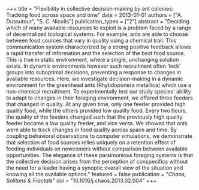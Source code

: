 +++
title = "Flexibility in collective decision-making by ant colonies: Tracking food across space and time"
date = 2013-01-01
authors = ["A. Dussutour", "S. C. Nicolis"]
publication_types = ["2"]
abstract = "Deciding which of many available resources to exploit is a problem faced by a range of decentralized biological systems. For example, ants are able to choose between food sources that vary in quality using a chemical trail. This communication system characterized by a strong positive feedback allows a rapid transfer of information and the selection of the best food source. This is true in static environment, where a single, unchanging solution exists. In dynamic environments however such recruitment often ‘lock’ groups into suboptimal decisions, preventing a response to changes in available resources. Here, we investigate decision-making in a dynamic environment for the greenhead ants (Rhytidoponera metallica) which use a non-chemical recruitment. To experimentally test our study species’ ability to adapt to changes in their foraging environment, we offered three feeders that changed in quality. At any given time, only one feeder provided high quality food, while the others provided low quality food. Every two hours, the quality of the feeders changed such that the previously high quality feeder became a low quality feeder, and vice versa. We showed that ants were able to track changes in food quality across space and time. By coupling behavioral observations to computer simulations, we demonstrate that selection of food sources relies uniquely on a retention effect of feeding individuals on newcomers without comparison between available opportunities. The elegance of these parsimonious foraging systems is that the collective decision arises from the perception of conspecifics without the need for a leader having a synoptic overall view of the situation and knowing all the available options."
featured = false
publication = "*Chaos, Solitons & Fractals*"
doi = "10.1016/j.chaos.2013.02.004"
+++


